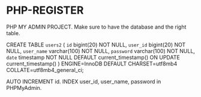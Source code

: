 # PHP-REGISTER
PHP MY ADMIN PROJECT.
Make sure to have the database and the right table. 

CREATE TABLE `users2` (
  `id` bigint(20) NOT NULL,
  `user_id` bigint(20) NOT NULL,
  `user_name` varchar(100) NOT NULL,
  `password` varchar(100) NOT NULL,
  `date` timestamp NOT NULL DEFAULT current_timestamp() ON UPDATE current_timestamp()
) ENGINE=InnoDB DEFAULT CHARSET=utf8mb4 COLLATE=utf8mb4_general_ci;

AUTO INCREMENT id.
INDEX user_id, user_name, password in PHPMyAdmin.
